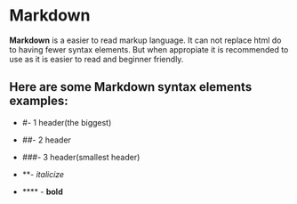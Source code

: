 # Markdown

**Markdown** is a easier to read markup language. It can not replace html do to having fewer syntax elements. But when appropiate it is recommended to use as it is easier to read and beginner friendly.

## Here are some Markdown syntax elements examples:

- #- 1 header(the biggest)

- ##- 2 header

- ###- 3 header(smallest header)

- **- *italicize*

- **** - **bold**
